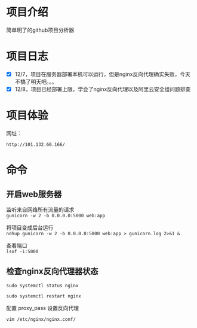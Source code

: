 # 项目介绍
简单明了的github项目分析器

# 项目日志
- [x] 12/7，项目在服务器部署本机可以运行，但是nginx反向代理确实失败，今天不搞了明天吧。。。
- [x] 12/8，项目已经部署上限，学会了nginx反向代理以及阿里云安全组问题排查

# 项目体验
网址：

```http://101.132.60.166/```


# 命令
## 开启web服务器

监听来自网络所有流量的请求\
```gunicorn -w 2 -b 0.0.0.0:5000 web:app```


将项目变成后台运行\
```nohup gunicorn -w 2 -b 0.0.0.0:5000 web:app > gunicorn.log 2>&1 &```


查看端口\
```lsof -i:5000```


## 检查nginx反向代理器状态
```sudo systemctl status nginx```

```sudo systemctl restart nginx```

配置 proxy_pass 设置反向代理

```vim /etc/nginx/nginx.conf/```